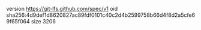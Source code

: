 version https://git-lfs.github.com/spec/v1
oid sha256:4d9def1d8620827ac89fdf0101c40c2d4b2599758b66d4f8d2a5cfe69f65f064
size 3206
